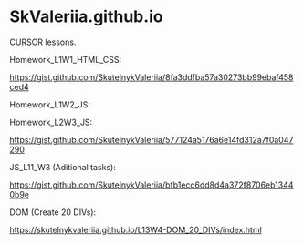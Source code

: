 # SkValeriia.github.io
CURSOR lessons.

Homework_L1W1_HTML_CSS:

https://gist.github.com/SkutelnykValeriia/8fa3ddfba57a30273bb99ebaf458ced4


Homework_L1W2_JS:


Homework_L2W3_JS:

https://gist.github.com/SkutelnykValeriia/577124a5176a6e14fd312a7f0a047290

JS_L11_W3 (Aditional tasks):

https://gist.github.com/SkutelnykValeriia/bfb1ecc6dd8d4a372f8706eb13440b9e


DOM (Create 20 DIVs):

https://skutelnykvaleriia.github.io/L13W4-DOM_20_DIVs/index.html

